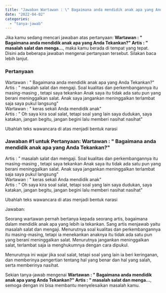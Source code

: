 ```yaml
---
title: "Jawaban Wartawan : \" Bagaimana anda mendidik anak apa yang Anda Tekankan?\" Artis : \" masalah salat dan menga..."
date: "2022-04-02"
categories: 
  - "tanya-jawab"
---
```


Jika kamu sedang mencari jawaban atas pertanyaan: **Wartawan : " Bagaimana anda mendidik anak apa yang Anda Tekankan?" Artis : " masalah salat dan menga...**, maka kamu berada di tempat yang tepat. Disini ada beberapa jawaban mengenai pertanyaan tersebut. Silakan baca lebih lanjut.

### Pertanyaan

Wartawan : " Bagaimana anda mendidik anak apa yang Anda Tekankan?"  
Artis : " masalah salat dan mengaji. Soal kualitas dan perkembangannya itu masing-masing , tetapi saya tekankan Anak saya itu tidak ada satu pun yang berani meninggalkan salat. Anak saya jangankan meninggalkan terlambat saja saya pukul langsung"  
Wartawan : " keras sekali Anda mendidik anak"  
Artis : " Oh saya kira soal salat, tetapi soal yang lain saya dudukan, saya katakan, jangan begitu, jangan begini lalu memberi nasihat nasihat"  
  
Ubahlah teks wawancara di atas menjadi bentuk narasi

### Jawaban #1 untuk Pertanyaan: Wartawan : " Bagaimana anda mendidik anak apa yang Anda Tekankan?"  
Artis : " masalah salat dan mengaji. Soal kualitas dan perkembangannya itu masing-masing , tetapi saya tekankan Anak saya itu tidak ada satu pun yang berani meninggalkan salat. Anak saya jangankan meninggalkan terlambat saja saya pukul langsung"  
Wartawan : " keras sekali Anda mendidik anak"  
Artis : " Oh saya kira soal salat, tetapi soal yang lain saya dudukan, saya katakan, jangan begitu, jangan begini lalu memberi nasihat nasihat"  
  
Ubahlah teks wawancara di atas menjadi bentuk narasi

Jawaban:

Seorang wartawan pernah bertanya kepada seorang artis, bagaimana dalam mendidik anak apa yang lebih ia tekankan. Sang artis menjawab yaitu masalah salat dan mengaji. Menurutnya soal kualitas dan perkembangannya itu masing-masing, tetapi ia menekankan anaknya itu tidak ada satu pun yang berani meninggalkan salat. Menurutnya jangankan meninggalkan salat, terlambat saja ia menghukumnya dengan cara dipukul.

Menurutnya ini wajar jika soal salat, tetapi soal yang lain ia beri keringanan, dan memberinya pengertian tentang hal yang benar dan hal yang salah, serta memberinya nasihat.

Sekian tanya-jawab mengenai **Wartawan : " Bagaimana anda mendidik anak apa yang Anda Tekankan?" Artis : " masalah salat dan menga...**, semoga dengan ini bisa membantu menyelesaikan masalah kamu.
